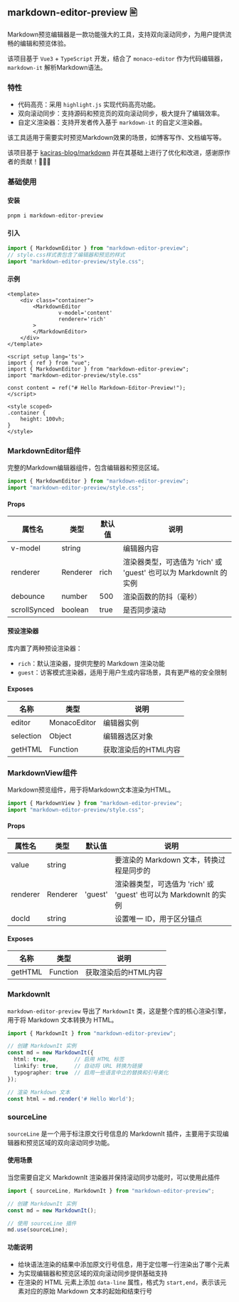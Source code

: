 ## markdown-editor-preview 🖹

Markdown预览编辑器是一款功能强大的工具，支持双向滚动同步，为用户提供流畅的编辑和预览体验。

该项目基于 `Vue3` + `TypeScript` 开发，结合了 `monaco-editor` 作为代码编辑器，`markdown-it` 解析Markdown语法。

### 特性
- 代码高亮：采用 `highlight.js` 实现代码高亮功能。
- 双向滚动同步：支持源码和预览页的双向滚动同步，极大提升了编辑效率。
- 自定义渲染器：支持开发者传入基于 `markdown-it` 的自定义渲染器。


该工具适用于需要实时预览Markdown效果的场景，如博客写作、文档编写等。

该项目基于 [kaciras-blog/markdown](https://github.com/kaciras-blog/markdown) 并在其基础上进行了优化和改进，感谢原作者的贡献！🎉🎉🎉

### 基础使用

#### 安装
```bash
pnpm i markdown-editor-preview
```

#### 引入
```ts
import { MarkdownEditor } from "markdown-editor-preview";
// style.css样式表包含了编辑器和预览的样式
import "markdown-editor-preview/style.css";
```

#### 示例
```vue
<template>
	<div class="container">
		<MarkdownEditor
	            v-model='content'
	            renderer='rich'
		>
		</MarkdownEditor>
	</div>
</template>

<script setup lang='ts'>
import { ref } from "vue";
import { MarkdownEditor } from "markdown-editor-preview";
import "markdown-editor-preview/style.css"

const content = ref("# Hello Markdown-Editor-Preview!");
</script>

<style scoped>
.container {
	height: 100vh;
}
</style>
```

### MarkdownEditor组件

完整的Markdown编辑器组件，包含编辑器和预览区域。

```ts
import { MarkdownEditor } from "markdown-editor-preview";
import "markdown-editor-preview/style.css";
```

#### Props
| 属性名 | 类型 | 默认值 | 说明 |
| --- | --- | --- | --- |
| v-model | string |  | 编辑器内容 |
| renderer | Renderer | rich | 渲染器类型，可选值为 'rich' 或 'guest' 也可以为 MarkdownIt 的实例 |
| debounce | number | 500 | 渲染函数的防抖（毫秒） |
| scrollSynced | boolean | true | 是否同步滚动 |

#### 预设渲染器

库内置了两种预设渲染器：

- `rich`：默认渲染器，提供完整的 Markdown 渲染功能
- `guest`：访客模式渲染器，适用于用户生成内容场景，具有更严格的安全限制

#### Exposes
| 名称 | 类型 | 说明 |
| --- | --- | --- |
| editor | MonacoEditor | 编辑器实例 |
| selection | Object | 编辑器选区对象 |
| getHTML | Function | 获取渲染后的HTML内容 |

### MarkdownView组件

Markdown预览组件，用于将Markdown文本渲染为HTML。

```ts
import { MarkdownView } from "markdown-editor-preview";
import "markdown-editor-preview/style.css";
```

#### Props
| 属性名 | 类型 | 默认值 | 说明 |
| --- | --- | --- | --- |
| value | string |  | 要渲染的 Markdown 文本，转换过程是同步的 |
| renderer | Renderer | 'guest' | 渲染器类型，可选值为 'rich' 或 'guest' 也可以为 MarkdownIt 的实例 |
| docId | string |  | 设置唯一 ID，用于区分锚点 |

#### Exposes
| 名称 | 类型 | 说明 |
| --- | --- | --- |
| getHTML | Function | 获取渲染后的HTML内容 |

### MarkdownIt

`markdown-editor-preview` 导出了 `MarkdownIt` 类，这是整个库的核心渲染引擎，用于将 Markdown 文本转换为 HTML。

```ts
import { MarkdownIt } from "markdown-editor-preview";

// 创建 MarkdownIt 实例
const md = new MarkdownIt({
  html: true,        // 启用 HTML 标签
  linkify: true,     // 自动将 URL 转换为链接
  typographer: true  // 启用一些语言中立的替换和引号美化
});

// 渲染 Markdown 文本
const html = md.render('# Hello World');
```

### sourceLine

`sourceLine` 是一个用于标注原文行号信息的 MarkdownIt 插件，主要用于实现编辑器和预览区域的双向滚动同步功能。

#### 使用场景

当您需要自定义 MarkdownIt 渲染器并保持滚动同步功能时，可以使用此插件

```ts
import { sourceLine, MarkdownIt } from "markdown-editor-preview";

// 创建 MarkdownIt 实例
const md = new MarkdownIt();

// 使用 sourceLine 插件
md.use(sourceLine);
```

#### 功能说明

- 给块语法渲染的结果中添加原文行号信息，用于定位哪一行渲染出了哪个元素
- 为实现编辑器和预览区域的双向滚动同步提供基础支持
- 在渲染的 HTML 元素上添加 `data-line` 属性，格式为 `start,end`，表示该元素对应的原始 Markdown 文本的起始和结束行号